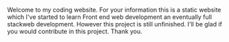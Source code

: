 Welcome to my coding website. For your information this is a static website which I've started to learn Front end web development an eventually full stackweb development. However this project is still unfinished. I'll be glad if you would contribute in this project. Thank you.
